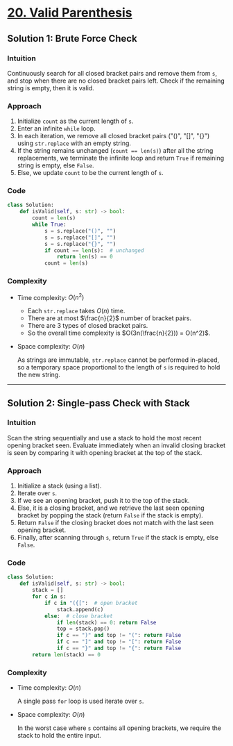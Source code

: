 # [20. Valid Parenthesis](https://leetcode.com/problems/valid-parentheses/solutions/4029475/valid-parentheses-python-easy-explanations/)

## Solution 1: Brute Force Check

### Intuition

Continuously search for all closed bracket pairs and remove them from `s`, and stop when there are no closed bracket pairs left. Check if the remaining string is empty, then it is valid.

### Approach

1. Initialize `count` as the current length of `s`.
1. Enter an infinite `while` loop.
1. In each iteration, we remove all closed bracket pairs ("()", "[]", "{}") using `str.replace` with an empty string.
1. If the string remains unchanged (`count == len(s)`) after all the string replacements, we terminate the infinite loop and return `True` if remaining string is empty, else `False`.
1. Else, we update `count` to be the current length of `s`.

### Code

```python
class Solution:
    def isValid(self, s: str) -> bool:
        count = len(s)
        while True:
            s = s.replace("()", "")
            s = s.replace("[]", "")
            s = s.replace("{}", "")
            if count == len(s):  # unchanged
                return len(s) == 0
            count = len(s)
```

### Complexity

- Time complexity: $O(n^2)$

  - Each `str.replace` takes $O(n)$ time.
  - There are at most $\frac{n}{2}$ number of bracket pairs.
  - There are 3 types of closed bracket pairs.
  - So the overall time complexity is $O(3n(\frac{n}{2})) = O(n^2)$.

- Space complexity: $O(n)$

  As strings are immutable, `str.replace` cannot be performed in-placed, so a temporary space proportional to the length of `s` is required to hold the new string.

---

## Solution 2: Single-pass Check with Stack

### Intuition

Scan the string sequentially and use a stack to hold the most recent opening bracket seen. Evaluate immediately when an invalid closing bracket is seen by comparing it with opening bracket at the top of the stack.

### Approach

1. Initialize a stack (using a list).
2. Iterate over `s`.
3. If we see an opening bracket, push it to the top of the stack.
4. Else, it is a closing bracket, and we retrieve the last seen opening bracket by popping the stack (return `False` if the stack is empty).
5. Return `False` if the closing bracket does not match with the last seen opening bracket.
6. Finally, after scanning through `s`, return `True` if the stack is empty, else `False`.

### Code

```python
class Solution:
    def isValid(self, s: str) -> bool:
        stack = []
        for c in s:
            if c in "({[":  # open bracket
                stack.append(c)
            else:  # close bracket
                if len(stack) == 0: return False
                top = stack.pop()
                if c == ")" and top != "(": return False
                if c == "]" and top != "[": return False
                if c == "}" and top != "{": return False
        return len(stack) == 0
```

### Complexity

- Time complexity: $O(n)$

  A single pass `for` loop is used iterate over `s`.

- Space complexity: $O(n)$

  In the worst case where `s` contains all opening brackets, we require the stack to hold the entire input.
